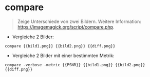 # compare

> Zeige Unterschiede von zwei Bildern.
> Weitere Information: <https://imagemagick.org/script/compare.php>.

- Vergleiche 2 Bilder:

`compare {{bild1.png}} {{bild2.png}} {{diff.png}}`

- Vergleiche 2 Bilder mit einer bestimmten Metrik:

`compare -verbose -metric {{PSNR}} {{bild1.png}} {{bild2.png}} {{diff.png}}`

